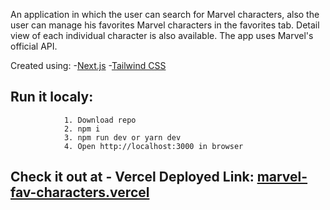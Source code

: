 An application in which the user can search for Marvel characters, also the user can manage his favorites Marvel characters in the favorites tab. Detail view of each individual character is also available. The app uses Marvel's official API.

Created using: -[Next.js](https://nextjs.org/) 
               -[Tailwind CSS](https://tailwindcss.com/)

## Run it localy:
                1. Download repo
                2. npm i
                3. npm run dev or yarn dev
                4. Open http://localhost:3000 in browser

## Check it out at - Vercel Deployed Link: [marvel-fav-characters.vercel](https://marvel-fav-characters.vercel.app/) 
